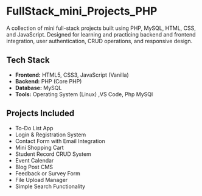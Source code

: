 # FullStack_mini_Projects_PHP

A collection of mini full-stack projects built using PHP, MySQL, HTML, CSS, and JavaScript. Designed for learning and practicing backend and frontend integration, user authentication, CRUD operations, and responsive design.

## Tech Stack

- **Frontend:** HTML5, CSS3, JavaScript (Vanilla)
- **Backend:** PHP (Core PHP)
- **Database:** MySQL
- **Tools:** Operating System (Linux) ,VS Code, Php MySQl

## Projects Included

- To-Do List App  
- Login & Registration System  
- Contact Form with Email Integration  
- Mini Shopping Cart  
- Student Record CRUD System  
- Event Calendar  
- Blog Post CMS  
- Feedback or Survey Form  
- File Upload Manager  
- Simple Search Functionality

